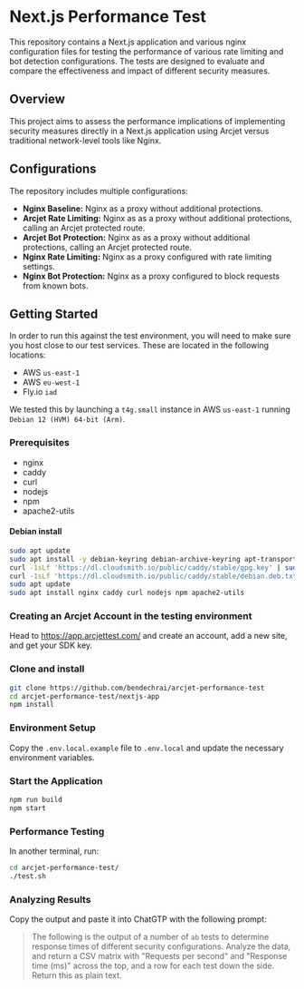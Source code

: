 # Next.js Performance Test

This repository contains a Next.js application and various nginx configuration files for testing the performance of various rate limiting and bot detection configurations. The tests are designed to evaluate and compare the effectiveness and impact of different security measures.

## Overview

This project aims to assess the performance implications of implementing security measures directly in a Next.js application using Arcjet versus traditional network-level tools like Nginx.

## Configurations

The repository includes multiple configurations:

- **Nginx Baseline:** Nginx as a proxy without additional protections.
- **Arcjet Rate Limiting:** Nginx as as a proxy without additional protections, calling an Arcjet protected route.
- **Arcjet Bot Protection:** Nginx as as a proxy without additional protections, calling an Arcjet protected route.
- **Nginx Rate Limiting:** Nginx as a proxy configured with rate limiting settings.
- **Nginx Bot Protection:** Nginx as a proxy configured to block requests from known bots.

## Getting Started

In order to run this against the test environment, you will need to make sure you host close to our test services. These are located in the following locations:

* AWS `us-east-1`
* AWS `eu-west-1`
* Fly.io `iad`

We tested this by launching a `t4g.small` instance in AWS `us-east-1` running `Debian 12 (HVM) 64-bit (Arm)`.

### Prerequisites

* nginx
* caddy
* curl
* nodejs
* npm
* apache2-utils

#### Debian install

```sh
sudo apt update
sudo apt install -y debian-keyring debian-archive-keyring apt-transport-https curl
curl -1sLf 'https://dl.cloudsmith.io/public/caddy/stable/gpg.key' | sudo gpg --dearmor -o /usr/share/keyrings/caddy-stable-archive-keyring.gpg
curl -1sLf 'https://dl.cloudsmith.io/public/caddy/stable/debian.deb.txt' | sudo tee /etc/apt/sources.list.d/caddy-stable.list
sudo apt update
sudo apt install nginx caddy curl nodejs npm apache2-utils
```

### Creating an Arcjet Account in the testing environment

Head to https://app.arcjettest.com/ and create an account, add a new site, and get your SDK key.

### Clone and install

```sh
git clone https://github.com/bendechrai/arcjet-performance-test
cd arcjet-performance-test/nextjs-app
npm install
```

### Environment Setup

Copy the `.env.local.example` file to `.env.local` and update the necessary environment variables.

### Start the Application

```sh
npm run build 
npm start
```

### Performance Testing

In another terminal, run:

```sh
cd arcjet-performance-test/
./test.sh 
```

### Analyzing Results

Copy the output and paste it into ChatGTP with the following prompt:

> The following is the output of a number of `ab` tests to determine response times of different security configurations. Analyze the data, and return a CSV matrix with "Requests per second" and "Response time (ms)" across the top, and a row for each test down the side. Return this as plain text.


